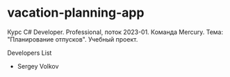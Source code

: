 # vacation-planning-app
Курс C# Developer. Professional, поток 2023-01. Команда Mercury. Тема: "Планирование отпусков". Учебный проект.

Developers List
* Sergey Volkov

